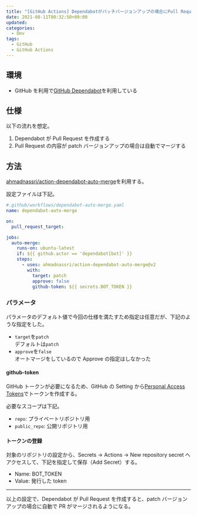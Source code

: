 ```yaml
---
title: "[GitHub Actions] Dependabotがパッチバージョンアップの場合にPull Requestをオートマージする方法"
date: 2021-08-11T00:32:50+09:00
updated:
categories:
  - Dev
tags:
  - GitHub
  - GitHub Actions
---
```


## 環境

- GitHub を利用で[GitHub Dependabot](https://docs.github.com/ja/code-security/supply-chain-security/keeping-your-dependencies-updated-automatically/about-dependabot-version-updates)を利用している

## 仕様

以下の流れを想定。

1. Dependabot が Pull Request を作成する
2. Pull Request の内容が patch バージョンアップの場合は自動でマージする

## 方法

[ahmadnassri/action-dependabot-auto-merge](https://github.com/ahmadnassri/action-dependabot-auto-merge)を利用する。

設定ファイルは下記。

```yaml
#.github/workflows/dependabot-auto-merge.yaml
name: dependabot-auto-merge

on:
  pull_request_target:

jobs:
  auto-merge:
    runs-on: ubuntu-latest
    if: ${{ github.actor == 'dependabot[bot]' }}
    steps:
      - uses: ahmadnassri/action-dependabot-auto-merge@v2
        with:
          target: patch
          approve: false
          github-token: ${{ secrets.BOT_TOKEN }}
```

### パラメータ

パラメータのデフォルト値で今回の仕様を満たすため指定は任意だが、下記のような指定をした。

- `target`を`patch`  
   デフォルトは`patch`
- `approve`を`false`  
   オートマージをしているので Approve の指定はしなかった

#### github-token

GitHub トークンが必要になるため、GitHub の Setting から[Personal Access Tokens](https://github.com/settings/tokens)でトークンを作成する。

必要なスコープは下記。

- `repo`: プライベートリポジトリ用
- `public_repo`: 公開リポジトリ用

#### トークンの登録

対象のリポジトリの設定から、Secrets → Actions → New repository secret へアクセスして、下記を指定して保存（Add Secret）する。

- Name: BOT_TOKEN
- Value: 発行した token

---

以上の設定で、Dependabot が Pull Request を作成すると、patch バージョンアップの場合に自動で PR がマージされるようになる。
